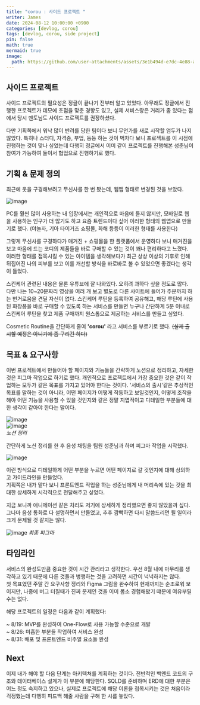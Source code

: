 ```yaml
---
title: "corou : 사이드 프로젝트 "
writer: James
date: 2024-08-12 10:00:00 +0900
categories: [devlog, corou]
tags: [devlog, corou, side project]
pin: false
math: true
mermaid: true
image:
  path: https://github.com/user-attachments/assets/3e1b494d-e7dc-4e88-a196-97caa8762fb8
---
```


## 사이드 프로젝트

사이드 프로젝트의 필요성은 정글이 끝나기 전부터 알고 있었다. 아무래도 정글에서 진행한 프로젝트가 데모에 초점을 맞춘 경향도 있고, 실제 서비스랑은 거리가 좀 있다는 점에서 당시 멘토님도 사이드 프로젝트를 권장하셨다.  

다만 기획쪽에서 워낙 많이 반려를 당한 팀이다 보니 무언가를 새로 시작할 엄두가 나지 않았다. 특히나 스터디, 자격증, 부업, 등등 하는 것이 벅차다 보니 프로젝트를 이 시점에 진행하는 것이 맞나 싶었는데 다행히 정글에서 이미 같이 프로젝트를 진행해본 성준님이 참여가 가능하여 둘이서 협업으로 진행하기로 했다.  

## 기획 & 문제 정의

최근에 옷을 구경해보려고 무신사를 한 번 봤는데, 웹앱 형태로 변경된 것을 보았다.  

![image](https://github.com/user-attachments/assets/669e5abc-4cda-44e8-b7ef-1755d84052ea)  

PC를 훨씬 많이 사용하는 내 입장에서는 개인적으로 마음에 들지 않지만, 모바일로 웹을 사용하는 인구가 더 많기도 하고 요즘 트렌드이다 싶어 이러한 형태의 웹앱으로 만들기로 했다. (야놀자, 기아 타이거즈 쇼핑몰, 화해 등등이 이러한 형태를 사용한다)  

그렇게 무신사를 구경하다가 매거진 + 쇼핑몰을 한 플랫폼에서 운영하다 보니 매거진을 보고 마음에 드는 코디의 제품들을 바로 구매할 수 있는 것이 꽤나 편리하다고 느꼈다. 이러한 형태를 접목시킬 수 있는 아이템을 생각해보다가 최근 상상 이상의 기후로 인해 뒤집어진 나의 피부를 보고 이를 개선할 방식을 바로바로 볼 수 있었으면 좋겠다는 생각이 들었다.  

스킨케어 관련된 내용은 물론 유튜브에 잘 나와있다. 오히려 과하다 싶을 정도로 많다. 다만 나는 10~20분짜리 영상을 여러 개 보고 별도로 다른 사이트에 들어가 주문까지 하는 번거로움을 견딜 자신이 없다. 스킨케어 루틴을 등록하여 공유해고, 해당 루틴에 사용된 화장품을 바로 구매할 수 있도록 하는 서비스를 만들면 누구나 간단하게 5분 이내로 스킨케어 루틴을 찾고 제품 구매까지 원스톱으로 제공하는 서비스를 만들고 싶었다.   

Cosmetic Routine을 간단하게 줄여 **'corou'** 라고 서비스를 부르기로 했다. ~~(실제 출시할 예정은 아니기에 좀 구리긴 하다)~~

## 목표 & 요구사항  

이번 프로젝트에서 만들어야 할 페이지와 기능들을 간략하게 노션으로 정리하고, 자세한 것은 피그마 작업으로 하기로 했다. 개인적으로 프로젝트에서 가장 중요한 것은 같이 작업하는 모두가 같은 목표를 가지고 있어야 한다는 것이다. '서비스의 출시'같은 추상적인 목표를 말하는 것이 아니라, 어떤 페이지가 어떻게 작동하고 보일것인지, 어떻게 조작을 해야 어떤 기능을 사용할 수 있을 것인지와 같은 정말 지엽적이고 디테일한 부분들에 대한 생각이 같아야 한다는 말이다.  

![image](https://github.com/user-attachments/assets/94c78f96-4511-4d11-a434-2f1d0077a575)  
![image](https://github.com/user-attachments/assets/4d4237b3-28d5-46a4-ac84-2b9d59804faa)  
*노션 정리* 

간단하게 노션 정리를 한 후 음성 채팅을 팀원 성준님과 하며 피그마 작업을 시작했다.  

![image](https://github.com/user-attachments/assets/5f749bd5-bf95-4ab6-820d-996b020c5145)  

이런 방식으로 디테일하게 어떤 부분을 누르면 어떤 페이지로 갈 것인지에 대해 상의하고 가이드라인을 만들었다.  
기획쪽은 내가 맡다 보니 프론트엔드 작업을 하는 성준님에게 내 머리속에 있는 것을 최대한 상세하게 시각적으로 전달해주고 싶었다.  

지금 보니까 애니메이션 같은 처리도 저기에 상세하게 정리했으면 좋지 않았을까 싶다. 그나마 음성 통화로 다 설명하면서 만들었고, 추후 깜빡하면 다시 말씀드리면 될 일이라 크게 문제될 것 같지는 않다.  

![image](https://github.com/user-attachments/assets/3e1b494d-e7dc-4e88-a196-97caa8762fb8)
*최종 피그마*  

## 타임라인  

서비스의 완성도만큼 중요한 것이 시간 관리라고 생각한다. 우선 8월 내에 마무리를 생각하고 있기 때문에 다른 것들과 병행하는 것을 고려하면 시간이 넉넉하지는 않다.  
첫 목표였던 주말 간 요구사항 정리와 Figma 그림을 완수하여 현재까지는 순조로워 보이지만, 나중에 버그 터질때가 진짜 문제인 것을 이미 몸소 경험해봤기 떄문에 여유부릴 수는 없다.  

해당 프로젝트의 일정은 다음과 같이 계획했다:  

~ 8/19: MVP를 완성하여 One-Flow로 사용 가능할 수준으로 개발  
~ 8/26: 미흡한 부분들 작업하여 서비스 완성   
~ 8/31: 배포 및 프론트엔드 비주얼 요소들 완성  

## Next

이제 내가 해야 할 다음 단계는 아키텍쳐를 계획하는 것이다. 전반적인 백엔드 코드의 구조와 데이터베이스 설계가 이 부분에 해당한다. SQLD를 준비하며 ERD에 대한 부분은 어느 정도 숙지하고 있으나, 실제로 프로젝트에 해당 이론을 접목시키는 것은 처음이라 걱정했는데 다행히 피드백 해줄 사람을 구해 한 시름 놓았다.  

